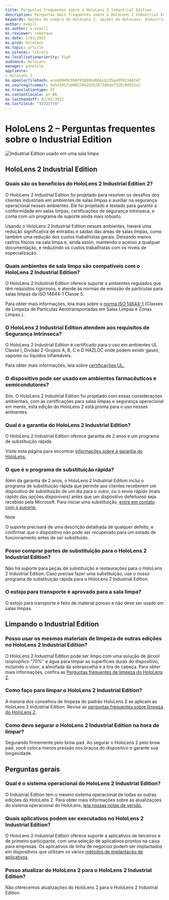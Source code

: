 ```yaml
---
title: Perguntas frequentes sobre o HoloLens 2 Industrial Edition
description: Perguntas mais frequentes sobre o HoloLens 2 Industrial Edition
keywords: Opções de compra do HoloLens 2, opções do HoloLens, Industrial Edition
author: evmill
ms.author: v-evmill
ms.reviewer: sekerawa
ms.date: 2/01/2021
ms.prod: hololens
ms.topic: article
ms.sitesec: library
ms.localizationpriority: high
audience: HoloLens
manager: yannisle
appliesto:
- HoloLens 2
ms.openlocfilehash: ece60949c998f0388bbd6bbcb235ae9f02340247
ms.sourcegitcommit: 9a5e101fad8627042b552872d5de7320c09552ac
ms.translationtype: HT
ms.contentlocale: pt-BR
ms.lasthandoff: 02/02/2021
ms.locfileid: "11311739"
---
```

# HoloLens 2 – Perguntas frequentes sobre o Industrial Edition

![Industrial Edition usado em uma sala limpa](./images/industrial-sku-with-remote-assist.png)

## HoloLens 2 Industrial Edition

### Quais são os benefícios do HoloLens 2 Industrial Edition 2?

O HoloLens 2 Industrial Edition foi projetado para resolver os desafios dos clientes industriais em ambientes de salas limpas e auxiliar na segurança operacional nesses ambientes. Ele foi projetado e testado para garantir a conformidade em salas limpas, certificações de segurança intrínseca, e conta com um programa de suporte ainda mais robusto.

Usando o HoloLens 2 Industrial Edition nesses ambientes, haverá uma redução significativa de entradas e saídas das áreas de salas limpas, como também uma redução dos custos trabalhistas gerais. Deixando menos rastros físicos na sala limpa e, ainda assim, mantendo o acesso a qualquer documentação, e reduzindo os custos trabalhistas com os níveis de especialização.

### Quais ambientes de sala limpa são compatíveis com o HoloLens 2 Industrial Edition?

O HoloLens 2 Industrial Edition oferece suporte a ambientes regulados que têm requisitos rigorosos, e atende às normas de emissão de partículas para salas limpas da ISO 14644-1 Classe 5.

Para obter mais informações, leia mais sobre a [norma ISO 14644-1](https://www.iso.org/standard/53394.html) (Classes de Limpeza de Partículas Aerotransportadas em Salas Limpas e Zonas Limpas.).

### O HoloLens 2 Industrial Edition atendem aos requisitos de Segurança Intrínseca?

O HoloLens 2 Industrial Edition é certificado para o uso em ambientes UL Classe I, Divisão 2-Grupos A, B, C e D HAZLOC onde podem existir gases, vapores ou líquidos inflamáveis.

Para obter mais informações, leia sobre [certificações UL.](https://www.ul.com/services/ul-and-c-ul-hazardous-areas-certification-north-america?csrf-token=CIwNZNlR4XbisJF39I8yWnWX9wX4WFoz&amp;Search=UL+Class+I%2C+Dev+2+&amp;search-submit=Search)

### O dispositivo pode ser usado em ambientes farmacêuticos e semicondutores?

Sim. O HoloLens 2 Industrial Edition foi projetado com essas considerações ambientais, com as certificações para salas limpas e segurança operacional em mente, esta edição do HoloLens 2 está pronta para o uso nesses ambientes.

### Qual é a garantia do HoloLens 2 Industrial Edition?

O HoloLens 2 Industrial Edition oferece garantia de 2 anos e um programa de substituição rápida.

Visite esta página para encontrar [informações sobre a garantia do HoloLens.](https://support.microsoft.com/warranty)

### O que é o programa de substituição rápida?

Além da garantia de 2 anos, o HoloLens 2 Industrial Edition inclui o programa de substituição rápida que permite aos clientes receberem um dispositivo de substituição de um dia para o outro, ou o envio rápido (mais rápido das opções disponíveis) antes que um dispositivo defeituoso seja recebido pela Microsoft. Para iniciar uma substituição, [entre em contato com o suporte.](https://aka.ms/hololenssupport)

> [!NOTE]
> O suporte precisará de uma descrição detalhada de qualquer defeito, e confirmar que o dispositivo não pode ser recuperado para um estado de funcionamento antes de ser substituído.

### Posso comprar partes de substituição para o HoloLens 2 Industrial Edition?

Não há suporte para peças de substituição e restaurações para o HoloLens 2 Industrial Edition. Caso precise fazer uma substituição, use o nosso programa de substituição rápida para o HoloLens 2 Industrial Edition.

### O estojo para transporte é aprovado para a sala limpa?

O estojo para transporte é feito de material poroso e não deve ser usado em salas limpas.

## Limpando o Industrial Edition

### Posso usar os mesmos materiais de limpeza de outras edições no HoloLens 2 Industrial Edition?

O HoloLens 2 Industrial Edition pode ser limpo com uma solução de álcool isopropílico &quot;70%&quot; e água para limpar as superfícies duras do dispositivo, incluindo o visor, a almofada da sobrancelha e a tira de cabeça. Para obter mais informações, confira as [Perguntas frequentes de limpeza do HoloLens 2](https://docs.microsoft.com/hololens/hololens2-maintenance).

### Como faço para limpar o HoloLens 2 Industrial Edition?

A maioria dos conselhos de limpeza do padrão HoloLens 2 se aplicam ao HoloLens 2 Industrial Edition. Revise as [perguntas frequentes sobre limpeza do HoloLens 2](https://docs.microsoft.com/hololens/hololens2-maintenance).

### Como devo segurar o HoloLens 2 Industrial Edition na hora de limpar?

Segurando firmemente pelo brow pad. Ao segurar o HoloLens 2 pelo brow pad, você coloca menos pressão nos braços do dispositivo e garante sua longevidade.

## Perguntas gerais

### Qual é o sistema operacional do HoloLens 2 Industrial Edition?

O Industrial Edition tem o mesmo sistema operacional de todas as outras edições do HoloLens 2. Para obter mais informações sobre as atualizações do sistema operacional do HoloLens, [leia nossas notas de versão.](hololens-release-notes.md)

### Quais aplicativos podem ser executados no HoloLens 2 Industrial Edition?

O HoloLens 2 Industrial Edition oferece suporte a aplicativos de terceiros e de primeiro participante, com uma seleção de aplicativos prontos na caixa para empresas. Os aplicativos de linha de negócios podem ser implantados em dispositivos que utilizam os vários [métodos de implantação de aplicativos](https://docs.microsoft.com/hololens/app-deploy-overview).

### Posso atualizar do HoloLens 2 para o HoloLens 2 Industrial Edition?

Não oferecemos atualizações do HoloLens 2 para o HoloLens 2 Industrial Edition.
